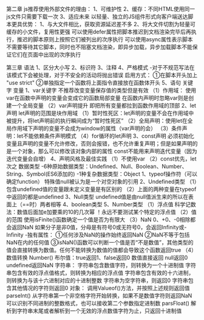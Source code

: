 第二章
js推荐使用外部文件的理由：
    1、可维护性
    2、缓存：不同HTML使用同一js文件只需要下载一次
    3、适应未来
以轻量、独立的JS组件形式向客户端送达脚本更具优势：
    1、与大文件相比，获取资源延迟差不多
    2、将大文件切割为轻量可缓存的小文件，复用性更强
可以使用defer属性把脚本推迟到文档渲染完毕后再执行，推迟的脚本原则上按照它们被列出的次序执行
可以使用async属性表示脚本不需要等待其它脚本，同时也不阻塞文档渲染，即异步加载，异步加载脚本不能保证它们在页面中出现的次序执行

第三章
语法
    1、区分大小写
    2、标识符
    3、注释
    4、严格模式
        -对于不规范写法在该模式下会被处理，对于不安全的活动将抛出错误
        启用方式：
            ①在脚本开头加上 "use strict"
            ②单独指定一个函数将上面指令直接放在函数体开头
    5、语句
关键字
变量
    1、var关键字
        不推荐改变变量保存值的类型但是有效
        （1）作用域：
            使用var在函数中声明的变量会变成它的函数局部变量
            在函数内声明时忽略var则是创建一个全局变量
        （2）var声明提升
            即把所有变量都拉到函数作用域的顶部
    2、let声明
        let声明的范围是块作用域
        （1）暂时性死区：let声明的变量不会在作用域中被提升，将let声明前的执行瞬间成为“暂时性死区”
        （2）全局声明：使用let在全局作用域下声明的变量不会成为window的属性（var声明的会）
        （3）条件声明：let不能依赖条件声明模式
        （4）for循环的let声明
    3、const声明
        必须初始化变量且声明的变量不允许修改，否则会报错，也不允许重复声明；但是如果声明的是一个对象，那么可以修改该对象内部的属性
        const不能用来声明迭代变量（因为迭代变量会自增）
    4、声明风格及最佳实践
        （1）不使用var
        （2）const优先，let次之
数据类型
    -6种原始数据类型：Undefined、Null、Boolean、Number、String、Symbol(ES6添加的)
    -1种复杂数据类型：Object
    1、typeof操作符（可以确定function）
        特殊值null被认为是一个对空对象的引用
    2、Undefined类型
        （1）包含undefined值的变量跟未定义变量是有区别的
        （2）上面的两种变量在typeof中返回的都是undefined
    3、Null类型
        undefined值是由null值派生来的所以在表面上（==时）两者相等
    4、boolean类型
    5、Number类型
        （1）浮点值
            科学记数法：数值后面加e加要乘的10的几次幂
            ！永远不要测试某个特定的浮点值
        （2）值的范围
            使用isFinite()函数确定一个值是否为有限大
        （3）NaN
            0、+0、-0相除都会返回NaN
            如果分子是非0值，分母是有符号0或无符号0，会返回Infinity或-Infinity
            -独有属性：
                ①任何涉及NaN的操作始终返回NaN
                ②NaN不等于包括NaN在内的任何值
                ③isNaN()函数可以判断一个值是否“不是数值”，其他类型的值会直接转换为数值。任何不能转换为数值的值都会导致这个函数返回true
        （4）数值转换
            Number()
                布尔值：true返回1、false返回0
                数值直接返回
                null返回0
                undefined返回NaN
                字符串：
                    字符串包含数值字符，则转换为一个十进制值
                    字符串包含有效的浮点值格式，则转换为相应的浮点值
                    字符串包含有效的十六进制，则转换为与该十六进制对应的十进制整数
                    字符串为空字符串，则返回0
                    字符串包含其他情况的字符则返回0
                对象：
                    调用Valueof()方法，并按照上述规则返回值
            parseInt()
                从字符串第一个非空格字符开始转换，如果不是数值字符则返回NaN
                可以识别不同进制的整数格式，也可以接收第二个参数指定进制数
            parsFloat()
                解析到字符串末尾或者解析到一个无效的浮点数值字符为止，只返回十进制值















